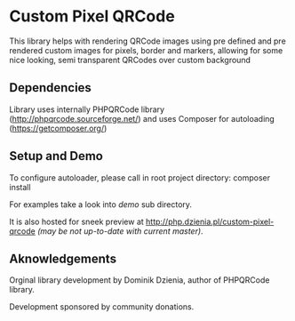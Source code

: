 Custom Pixel QRCode
===================

This library helps with rendering QRCode images 
using pre defined and pre rendered custom images for pixels, border and markers, 
allowing for some nice looking, semi transparent QRCodes over custom background

Dependencies
------------

Library uses internally PHPQRCode library (http://phpqrcode.sourceforge.net/) 
and uses Composer for autoloading (https://getcomposer.org/)

Setup and Demo
--------------

To configure autoloader, please call in root project directory: composer install 

For examples take a look into *demo* sub directory.

It is also hosted for sneek preview at http://php.dzienia.pl/custom-pixel-qrcode 
*(may be not up-to-date with current master)*.

Aknowledgements
---------------

Orginal library development by Dominik Dzienia, author of PHPQRCode library.

Development sponsored by community donations.
